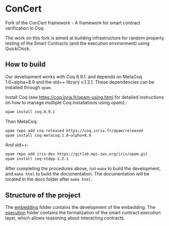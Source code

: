 # ConCert

Fork of the ConCert framework - A framework for smart contract verification in Coq.

The work on this fork is aimed at building infrastructure for random property testing of the Smart Contracts (and the execution environment) using QuickChick.

## How to build


Our development works with Coq 8.9.1. and depends on MetaCoq 1.0~alpha+8.9 and
the std++ library v.1.2.1. These dependencies can be installed through
`opam`.

Install Coq (see https://coq.inria.fr/opam-using.html for detailed instructions on how to manage
multiple Coq installations using opam).:

```bash
opam install coq.8.9.1
```

Then MetaCoq:

```bash
opam repo add coq-released https://coq.inria.fr/opam/released
opam install coq-metacoq.1.0~alpha+8.9
```
And std++:

```bash
opam repo add iris-dev https://gitlab.mpi-sws.org/iris/opam.git
opam install coq-stdpp.1.2.1
```

After completing the procedures above, run `make` to build the development, and
`make html` to build the documentation. The documentation will be located in the
docs folder after `make html`.

## Structure of the project

The [embedding](embedding/) folder contains the development of the embedding.
The [execution](execution/) folder contains the formalization of the smart
contract execution layer, which allows reasoning about interacting contracts.
